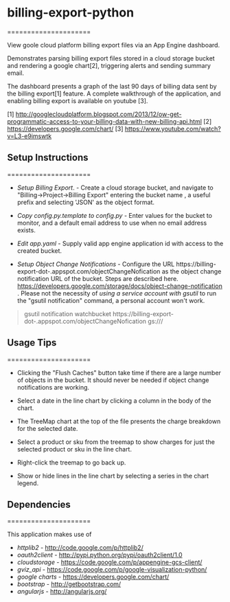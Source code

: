 # billing-export-python
=====================

View goole cloud platform billing export files via an App Engine dashboard.

Demonstrates parsing billing export files stored in a cloud storage bucket and rendering a google chart[2], triggering alerts and sending summary email.

The dashboard presents a graph of the last 90 days of billing data sent by the billing export[1] feature. A complete walkthrough of the application, and enabling billing export is available on youtube [3].

[1] <a href="http://googlecloudplatform.blogspot.com/2013/12/ow-get-programmatic-access-to-your-billing-data-with-new-billing-api.html">http://googlecloudplatform.blogspot.com/2013/12/ow-get-programmatic-access-to-your-billing-data-with-new-billing-api.html</a>
[2] <a href="https://developers.google.com/chart/">https://developers.google.com/chart/</a>
[3] <a href="https://www.youtube.com/watch?v=L3-e9imswtk">https://www.youtube.com/watch?v=L3-e9imswtk</a>


## Setup Instructions
=====================

* *Setup Billing Export*. - Create a cloud storage bucket, and navigate to "Billing->Project->Billing Export" entering the bucket name , a useful prefix and selecting 'JSON' as the object format.

* *Copy config.py.template to config.py* -  Enter values for the bucket to monitor, and a default email address to use when no email address exists.

* *Edit app.yaml* -  Supply valid app engine application id with access to the created bucket.

* *Setup Object Change Notifications* - Configure the URL https://billing-export-dot-<appid>.appspot.com/objectChangeNofication as the object change notification URL of the bucket. Steps are described here. https://developers.google.com/storage/docs/object-change-notification . Please not the necessity of *using a service account with gsutil* to run the "gsutil notification" command, a personal account won't work.

> gsutil  notification watchbucket  https://billing-export-dot-<appid>.appspot.com/objectChangeNofication gs://<bucketname>/


## Usage Tips
=====================

* Clicking the "Flush Caches" button take time if there are a large number of objects in the bucket. It should never be needed if object change notifications are working.

* Select a date in the line chart by clicking a column in the body of the chart.

* The TreeMap chart at the top of the file presents the charge breakdown for the selected date.

* Select a product or sku from the treemap to show charges for just the selected product or sku in the line chart.

* Right-click the treemap to go back up.

* Show or hide lines in the line chart by selecting a series in the chart legend.


## Dependencies
=====================

This application makes use of

- *httplib2* -   http://code.google.com/p/httplib2/
- *oauth2client* - http://pypi.python.org/pypi/oauth2client/1.0
- *cloudstorage* - https://code.google.com/p/appengine-gcs-client/
- *gviz_api* - https://code.google.com/p/google-visualization-python/
- *google charts* - https://developers.google.com/chart/
- *bootstrap* - http://getbootstrap.com/
- *angularjs* - http://angularjs.org/
